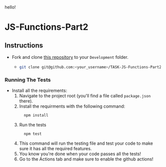 hello!

# JS-Functions-Part2

## Instructions

- Fork and clone [this repository](https://github.com/JoinCODED/TASK-JS-Functions-Part2) to your `Development` folder.
  - ```bash
    git clone git@github.com:<your_username>/TASK-JS-Functions-Part2.git
    ```

### Running The Tests

- Install all the requirements:
  1.  Navigate to the project root (you'll find a file called `package.json` there).
  2.  Install the requirments with the following command:
      ```bash
        npm install
      ```
  3.  Run the tests
      ```bash
        npm test
      ```
  4.  This command will run the testing file and test your code to make sure it has all the required features.
  5.  You know you're done when your code passes all the tests!
  6.  Go to the Actions tab and make sure to enable the github actions!

